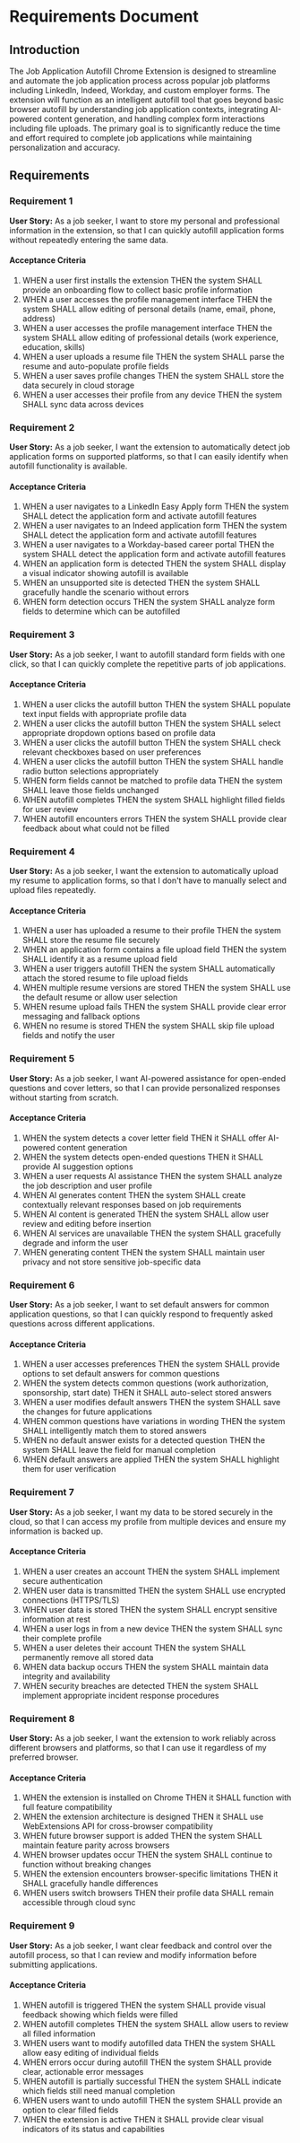 # Requirements Document

## Introduction

The Job Application Autofill Chrome Extension is designed to streamline and automate the job application process across popular job platforms including LinkedIn, Indeed, Workday, and custom employer forms. The extension will function as an intelligent autofill tool that goes beyond basic browser autofill by understanding job application contexts, integrating AI-powered content generation, and handling complex form interactions including file uploads. The primary goal is to significantly reduce the time and effort required to complete job applications while maintaining personalization and accuracy.

## Requirements

### Requirement 1

**User Story:** As a job seeker, I want to store my personal and professional information in the extension, so that I can quickly autofill application forms without repeatedly entering the same data.

#### Acceptance Criteria

1. WHEN a user first installs the extension THEN the system SHALL provide an onboarding flow to collect basic profile information
2. WHEN a user accesses the profile management interface THEN the system SHALL allow editing of personal details (name, email, phone, address)
3. WHEN a user accesses the profile management interface THEN the system SHALL allow editing of professional details (work experience, education, skills)
4. WHEN a user uploads a resume file THEN the system SHALL parse the resume and auto-populate profile fields
5. WHEN a user saves profile changes THEN the system SHALL store the data securely in cloud storage
6. WHEN a user accesses their profile from any device THEN the system SHALL sync data across devices

### Requirement 2

**User Story:** As a job seeker, I want the extension to automatically detect job application forms on supported platforms, so that I can easily identify when autofill functionality is available.

#### Acceptance Criteria

1. WHEN a user navigates to a LinkedIn Easy Apply form THEN the system SHALL detect the application form and activate autofill features
2. WHEN a user navigates to an Indeed application form THEN the system SHALL detect the application form and activate autofill features
3. WHEN a user navigates to a Workday-based career portal THEN the system SHALL detect the application form and activate autofill features
4. WHEN an application form is detected THEN the system SHALL display a visual indicator showing autofill is available
5. WHEN an unsupported site is detected THEN the system SHALL gracefully handle the scenario without errors
6. WHEN form detection occurs THEN the system SHALL analyze form fields to determine which can be autofilled

### Requirement 3

**User Story:** As a job seeker, I want to autofill standard form fields with one click, so that I can quickly complete the repetitive parts of job applications.

#### Acceptance Criteria

1. WHEN a user clicks the autofill button THEN the system SHALL populate text input fields with appropriate profile data
2. WHEN a user clicks the autofill button THEN the system SHALL select appropriate dropdown options based on profile data
3. WHEN a user clicks the autofill button THEN the system SHALL check relevant checkboxes based on user preferences
4. WHEN a user clicks the autofill button THEN the system SHALL handle radio button selections appropriately
5. WHEN form fields cannot be matched to profile data THEN the system SHALL leave those fields unchanged
6. WHEN autofill completes THEN the system SHALL highlight filled fields for user review
7. WHEN autofill encounters errors THEN the system SHALL provide clear feedback about what could not be filled

### Requirement 4

**User Story:** As a job seeker, I want the extension to automatically upload my resume to application forms, so that I don't have to manually select and upload files repeatedly.

#### Acceptance Criteria

1. WHEN a user has uploaded a resume to their profile THEN the system SHALL store the resume file securely
2. WHEN an application form contains a file upload field THEN the system SHALL identify it as a resume upload field
3. WHEN a user triggers autofill THEN the system SHALL automatically attach the stored resume to file upload fields
4. WHEN multiple resume versions are stored THEN the system SHALL use the default resume or allow user selection
5. WHEN resume upload fails THEN the system SHALL provide clear error messaging and fallback options
6. WHEN no resume is stored THEN the system SHALL skip file upload fields and notify the user

### Requirement 5

**User Story:** As a job seeker, I want AI-powered assistance for open-ended questions and cover letters, so that I can provide personalized responses without starting from scratch.

#### Acceptance Criteria

1. WHEN the system detects a cover letter field THEN it SHALL offer AI-powered content generation
2. WHEN the system detects open-ended questions THEN it SHALL provide AI suggestion options
3. WHEN a user requests AI assistance THEN the system SHALL analyze the job description and user profile
4. WHEN AI generates content THEN the system SHALL create contextually relevant responses based on job requirements
5. WHEN AI content is generated THEN the system SHALL allow user review and editing before insertion
6. WHEN AI services are unavailable THEN the system SHALL gracefully degrade and inform the user
7. WHEN generating content THEN the system SHALL maintain user privacy and not store sensitive job-specific data

### Requirement 6

**User Story:** As a job seeker, I want to set default answers for common application questions, so that I can quickly respond to frequently asked questions across different applications.

#### Acceptance Criteria

1. WHEN a user accesses preferences THEN the system SHALL provide options to set default answers for common questions
2. WHEN the system detects common questions (work authorization, sponsorship, start date) THEN it SHALL auto-select stored answers
3. WHEN a user modifies default answers THEN the system SHALL save the changes for future applications
4. WHEN common questions have variations in wording THEN the system SHALL intelligently match them to stored answers
5. WHEN no default answer exists for a detected question THEN the system SHALL leave the field for manual completion
6. WHEN default answers are applied THEN the system SHALL highlight them for user verification

### Requirement 7

**User Story:** As a job seeker, I want my data to be stored securely in the cloud, so that I can access my profile from multiple devices and ensure my information is backed up.

#### Acceptance Criteria

1. WHEN a user creates an account THEN the system SHALL implement secure authentication
2. WHEN user data is transmitted THEN the system SHALL use encrypted connections (HTTPS/TLS)
3. WHEN user data is stored THEN the system SHALL encrypt sensitive information at rest
4. WHEN a user logs in from a new device THEN the system SHALL sync their complete profile
5. WHEN a user deletes their account THEN the system SHALL permanently remove all stored data
6. WHEN data backup occurs THEN the system SHALL maintain data integrity and availability
7. WHEN security breaches are detected THEN the system SHALL implement appropriate incident response procedures

### Requirement 8

**User Story:** As a job seeker, I want the extension to work reliably across different browsers and platforms, so that I can use it regardless of my preferred browser.

#### Acceptance Criteria

1. WHEN the extension is installed on Chrome THEN it SHALL function with full feature compatibility
2. WHEN the extension architecture is designed THEN it SHALL use WebExtensions API for cross-browser compatibility
3. WHEN future browser support is added THEN the system SHALL maintain feature parity across browsers
4. WHEN browser updates occur THEN the system SHALL continue to function without breaking changes
5. WHEN the extension encounters browser-specific limitations THEN it SHALL gracefully handle differences
6. WHEN users switch browsers THEN their profile data SHALL remain accessible through cloud sync

### Requirement 9

**User Story:** As a job seeker, I want clear feedback and control over the autofill process, so that I can review and modify information before submitting applications.

#### Acceptance Criteria

1. WHEN autofill is triggered THEN the system SHALL provide visual feedback showing which fields were filled
2. WHEN autofill completes THEN the system SHALL allow users to review all filled information
3. WHEN users want to modify autofilled data THEN the system SHALL allow easy editing of individual fields
4. WHEN errors occur during autofill THEN the system SHALL provide clear, actionable error messages
5. WHEN autofill is partially successful THEN the system SHALL indicate which fields still need manual completion
6. WHEN users want to undo autofill THEN the system SHALL provide an option to clear filled fields
7. WHEN the extension is active THEN it SHALL provide clear visual indicators of its status and capabilities